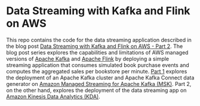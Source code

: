 # Data Streaming with Kafka and Flink on AWS

This repo contains the code for the data streaming application described in the blog post [Data Streaming with Kafka and Flink on AWS - Part 2](https://blog.pythian.com/data-streaming-with-kafka-and-flink-on-aws-part-2/). The blog post series explores the capabilities and limitations of AWS managed versions of [Apache Kafka](https://kafka.apache.org/) and [Apache Flink](https://flink.apache.org/) by deploying a simple streaming application that consumes simulated book purchase events and computes the aggregated sales per bookstore per minute. [Part 1](https://blog.pythian.com/data-streaming-with-kafka-and-flink-on-aws-part-1/) explores the deployment of an Apache Kafka cluster and Apache Kafka Connect data generator on [Amazon Managed Streaming for Apache Kafka (MSK)](https://aws.amazon.com/msk/). Part 2, on the other hand, explores the deployment of the data streaming app on [Amazon Kinesis Data Analytics (KDA)](https://aws.amazon.com/kinesis/data-analytics/).
